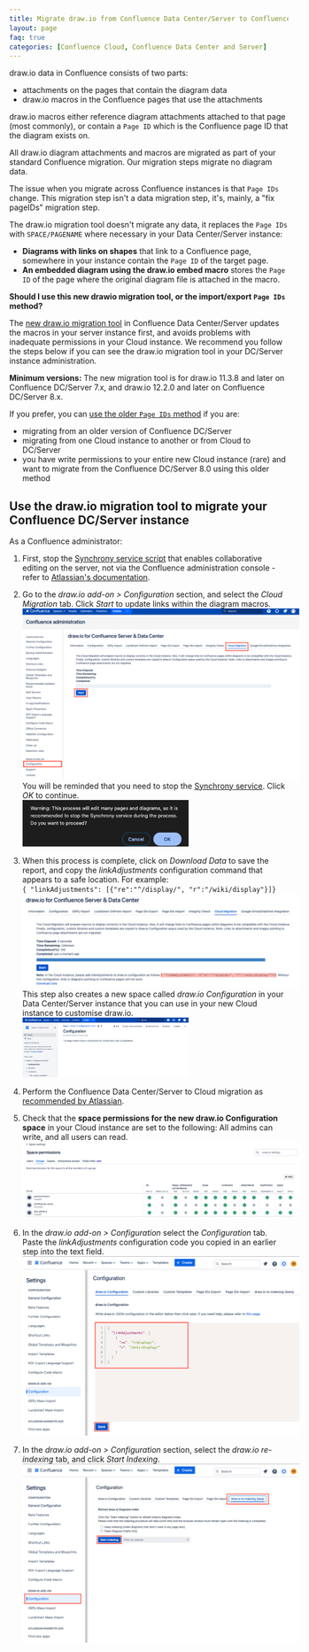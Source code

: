 ```yaml
---
title: Migrate draw.io from Confluence Data Center/Server to Confluence Cloud
layout: page
faq: true
categories: [Confluence Cloud, Confluence Data Center and Server]
---
```


draw.io data in Confluence consists of two parts:

* attachments on the pages that contain the diagram data
* draw.io macros in the Confluence pages that use the attachments

draw.io macros either reference diagram attachments attached to that page (most commonly), or contain a ``Page ID`` which is the Confluence page ID that the diagram exists on.

All draw.io diagram attachments and macros are migrated as part of your standard Confluence migration. Our migration steps migrate no diagram data.

The issue when you migrate across Confluence instances is that ``Page IDs`` change. This migration step isn't a data migration step, it's, mainly, a "fix pageIDs" migration step.

The draw.io migration tool doesn't migrate any data, it replaces the ``Page IDs`` with ``SPACE/PAGENAME`` where necessary in your Data Center/Server instance:
* **Diagrams with links on shapes** that link to a Confluence page, somewhere in your instance contain the ``Page ID`` of the target page. 
* **An embedded diagram using the draw.io embed macro** stores the ``Page ID`` of the page where the original diagram file is attached in the macro.


**Should I use this new drawio migration tool, or the import/export ``Page IDs`` method?**

The [new draw.io migration tool](/blog/confluence-drawio-migration.html) in Confluence Data Center/Server updates the macros in your server instance first, and avoids problems with inadequate permissions in your Cloud instance. We recommend you follow the steps below if you can see the draw.io migration tool in your DC/Server instance administration. 

**Minimum versions:** The new migration tool is for draw.io 11.3.8 and later on Confluence DC/Server 7.x, and draw.io 12.2.0 and later on Confluence DC/Server 8.x.

If you prefer, you can [use the older ``Page IDs`` method](/doc/faq/migrate-drawio-confluence.html) if you are: 
* migrating from an older version of Confluence DC/Server
* migrating from one Cloud instance to another or from Cloud to DC/Server
* you have write permissions to your entire new Cloud instance (rare) and want to migrate from the Confluence DC/Server 8.0 using this older method

## Use the draw.io migration tool to migrate your Confluence DC/Server instance

As a Confluence administrator:

1. First, stop the [Synchrony service script](https://confluence.atlassian.com/doc/administering-collaborative-editing-858772086.html) that enables collaborative editing on the server, not via the Confluence administration console - refer to [Atlassian's documentation](https://confluence.atlassian.com/doc/administering-collaborative-editing-858772086.html).

2. Go to the _draw.io add-on > Configuration_ section, and select the _Cloud Migration_ tab. Click _Start_ to update links within the diagram macros. 
<br /><img src="/assets/img/blog/confluence-server-cloud-migration.png" style="width=100%;max-width:500px;height:auto;" alt="Start the Confluence DC/Server to Cloud migration preparation for draw.io diagrams in the administration area via draw.io add-on > Configuration > Cloud Migration">
<br />You will be reminded that you need to stop the [Synchrony service](https://confluence.atlassian.com/doc/administering-collaborative-editing-858772086.html). Click _OK_ to continue.
<br /><img src="/assets/img/blog/confluence-server-cloud-migration-synchrony-warning.png" style="width=100%;max-width:300px;height:auto;" alt="Stop the Synchrony service to speed up the process as there will be many edits to pages and diagrams">

1. When this process is complete, click on _Download Data_ to save the report, and copy the _linkAdjustments_ configuration command that appears to a safe location. For example:
<br />``{ "linkAdjustments": [{"re":"^/display/", "r":"/wiki/display"}]}``
<br /><img src="/assets/img/blog/confluence-server-cloud-migration-copy-configuration-command.png" style="width=100%;max-width:500px;height:auto;" alt="Copy the configuration command - you'll need to paste this into the draw.io configuration in your Cloud instance">
<br />This step also creates a new space called _draw.io Configuration_ in your Data Center/Server instance that you can use in your new Cloud instance to customise draw.io.
<br /><img src="/assets/img/blog/confluence-server-cloud-migration-new-space.png" style="width=100%;max-width:300px;height:auto;" alt="A new space will be created in your Data Center / Server instance with the pages needed for draw.io configuration in Cloud.">

1. Perform the Confluence Data Center/Server to Cloud migration as [recommended by Atlassian](https://support.atlassian.com/migration/resources/). 

2. Check that the **space permissions for the new draw.io Configuration space** in your Cloud instance are set to the following: All admins can write, and all users can read.
<br /><img src="/assets/img/blog/confluence-server-cloud-migration-space-permissions.png" style="width=100%;max-width:500px;height:auto;" alt="Check that the space permissions in your Cloud instance are set to: all admins can write and all users can read">

1. In the _draw.io add-on > Configuration_ select the _Configuration_ tab. Paste the _linkAdjustments_ configuration code you copied in an earlier step into the text field. 
<br /><img src="/assets/img/blog/confluence-server-cloud-migration-paste-configuration-command.png" style="width=100%;max-width:500px;height:auto;" alt="Paste the configuration command you copied in a previous step into the draw.io Configuration in your Confluence Cloud instance">

1. In the _draw.io add-on > Configuration_ section, select the _draw.io re-indexing_ tab, and click _Start Indexing_.
<br /><img src="/assets/img/blog/confluence-server-cloud-migration-reindex.png" style="width=100%;max-width:500px;height:auto;" alt="In the draw.io configuration, run a re-index on your Confluence Cloud instance to make sure all diagram links and embedded diagrams are referred to correctly">